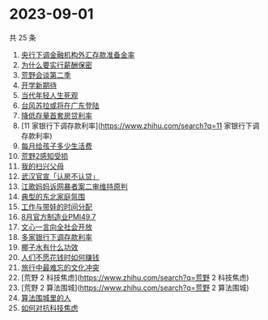# 2023-09-01

共 25 条

<!-- BEGIN -->
<!-- 最后更新时间 Fri Sep 01 2023 17:03:14 GMT+0800 (China Standard Time) -->

1. [央行下调金融机构外汇存款准备金率](https://www.zhihu.com/search?q=央行下调金融机构外汇存款准备金率)
1. [为什么要实行薪酬保密](https://www.zhihu.com/search?q=为什么要实行薪酬保密)
1. [荒野会谈第二季](https://www.zhihu.com/search?q=荒野会谈第二季)
1. [开学新期待](https://www.zhihu.com/search?q=开学新期待)
1. [当代年轻人生死观](https://www.zhihu.com/search?q=当代年轻人生死观)
1. [台风苏拉或将在广东登陆](https://www.zhihu.com/search?q=台风苏拉或将在广东登陆)
1. [降低存量首套房贷利率](https://www.zhihu.com/search?q=降低存量首套房贷利率)
1. [11 家银行下调存款利率](https://www.zhihu.com/search?q=11 家银行下调存款利率)
1. [每月给孩子多少生活费](https://www.zhihu.com/search?q=每月给孩子多少生活费)
1. [荒野2感知受损](https://www.zhihu.com/search?q=荒野2感知受损)
1. [我的扫兴父母](https://www.zhihu.com/search?q=我的扫兴父母)
1. [武汉官宣「认房不认贷」](https://www.zhihu.com/search?q=武汉官宣「认房不认贷」)
1. [江歌妈妈诉网暴者案二审维持原判](https://www.zhihu.com/search?q=江歌妈妈诉网暴者案二审维持原判)
1. [典型的东北家庭氛围](https://www.zhihu.com/search?q=典型的东北家庭氛围)
1. [工作与带娃的时间分配](https://www.zhihu.com/search?q=工作与带娃的时间分配)
1. [8月官方制造业PMI49.7](https://www.zhihu.com/search?q=8月官方制造业PMI49.7)
1. [文心一言向全社会开放](https://www.zhihu.com/search?q=文心一言向全社会开放)
1. [多家银行下调存款利率](https://www.zhihu.com/search?q=多家银行下调存款利率)
1. [椰子水有什么功效](https://www.zhihu.com/search?q=椰子水有什么功效)
1. [人们不愿花钱时如何赚钱](https://www.zhihu.com/search?q=人们不愿花钱时如何赚钱)
1. [旅行中最难忘的文化冲突](https://www.zhihu.com/search?q=旅行中最难忘的文化冲突)
1. [荒野 2 科技焦虑](https://www.zhihu.com/search?q=荒野 2 科技焦虑)
1. [荒野 2 算法围城](https://www.zhihu.com/search?q=荒野 2 算法围城)
1. [算法围城里的人](https://www.zhihu.com/search?q=算法围城里的人)
1. [如何对抗科技焦虑](https://www.zhihu.com/search?q=如何对抗科技焦虑)

<!-- END -->

